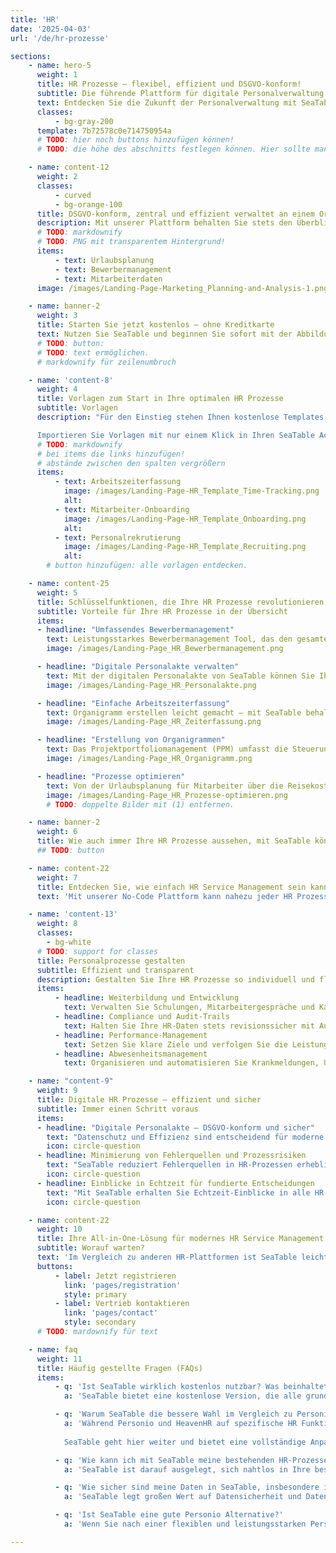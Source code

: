 ```yaml
---
title: 'HR'
date: '2025-04-03'
url: '/de/hr-prozesse'

sections:
    - name: hero-5
      weight: 1
      title: HR Prozesse – flexibel, effizient und DSGVO-konform!
      subtitle: Die führende Plattform für digitale Personalverwaltung
      text: Entdecken Sie die Zukunft der Personalverwaltung mit SeaTable! Optimieren, digitalisieren und automatisieren Sie Ihre HR Prozesse. Gestalten Sie Ihre eigenen Prozesse, ganz ohne Programmierkenntnisse!
      classes:
          - bg-gray-200
      template: 7b72578c0e714750954a
      # TODO: hier noch buttons hinzufügen können!
      # TODO: die höhe des abschnitts festlegen können. Hier sollte man mehr vom template zeigen.

    - name: content-12
      weight: 2
      classes:
          - curved
          - bg-orange-100
      title: DSGVO-konform, zentral und effizient verwaltet an einem Ort.
      description: Mit unserer Plattform behalten Sie stets den Überblick über alle wichtigen Aufgaben und sparen wertvolle Zeit.
      # TODO: markdownify
      # TODO: PNG mit transparentem Hintergrund!
      items:
          - text: Urlaubsplanung
          - text: Bewerbermanagement
          - text: Mitarbeiterdaten
      image: /images/Landing-Page-Marketing_Planning-and-Analysis-1.png

    - name: banner-2
      weight: 3
      title: Starten Sie jetzt kostenlos – ohne Kreditkarte
      text: Nutzen Sie SeaTable und beginnen Sie sofort mit der Abbildung / Optimierung Ihrer HR Prozesse – kostenlos und ohne Kreditkarte. Registrieren Sie sich noch heute und entdecken Sie die einfache Handhabung der Plattform.
      # TODO: button:
      # TODO: text ermöglichen.
      # markdownify für zeilenumbruch

    - name: 'content-8'
      weight: 4
      title: Vorlagen zum Start in Ihre optimalen HR Prozesse
      subtitle: Vorlagen
      description: "Für den Einstieg stehen Ihnen kostenlose Templates speziell für HR Prozesse zur Verfügung, ebenso wie ein kostenloser Online-Kurs, der Sie Schritt für Schritt zur ersten eigenen Base führt. Erleben Sie, wie einfach Sie mit SeaTable die Verwaltung Ihrer Personalprozesse auf das nächste Level bringen!

      Importieren Sie Vorlagen mit nur einem Klick in Ihren SeaTable Account"
      # TODO: markdownify
      # bei items die links hinzufügen!
      # abstände zwischen den spalten vergrößern
      items:
          - text: Arbeitszeiterfassung
            image: /images/Landing-Page-HR_Template_Time-Tracking.png
            alt: 
          - text: Mitarbeiter-Onboarding
            image: /images/Landing-Page-HR_Template_Onboarding.png
            alt: 
          - text: Personalrekrutierung
            image: /images/Landing-Page-HR_Template_Recruiting.png
            alt: 
        # button hinzufügen: alle vorlagen entdecken.

    - name: content-25
      weight: 5
      title: Schlüsselfunktionen, die Ihre HR Prozesse revolutionieren
      subtitle: Vorteile für Ihre HR Prozesse in der Übersicht
      items:
      - headline: "Umfassendes Bewerbermanagement"
        text: Leistungsstarkes Bewerbermanagement Tool, das den gesamten Rekrutierungsprozess abdeckt – von dem Eingang bis zur Absage einer Bewerbung. Optimieren Sie Ihren Recruiting Prozess und verbessern Sie die Candidate Experience.
        image: /images/Landing-Page_HR_Bewerbermanagement.png

      - headline: "Digitale Personalakte verwalten"
        text: Mit der digitalen Personalakte von SeaTable können Sie Ihre Personalakten digitalisieren und sicher speichern. Dank klarer Struktur für die elektronische Personalakte und der Einhaltung der Aufbewahrungsfristen bleiben Sie stets gesetzeskonform.
        image: /images/Landing-Page_HR_Personalakte.png

      - headline: "Einfache Arbeitszeiterfassung"
        text: Organigramm erstellen leicht gemacht – mit SeaTable behalten Sie die Struktur Ihres Unternehmens immer im Blick und können Organigramme schnell und übersichtlich darstellen.
        image: /images/Landing-Page_HR_Zeiterfassung.png

      - headline: "Erstellung von Organigrammen"
        text: Das Projektportfoliomanagement (PPM) umfasst die Steuerung aller Projekte einer Organisation. Projekt Portfolio Management ist datenintensiv und erfordert die Auswertung vieler Projekte.
        image: /images/Landing-Page_HR_Organigramm.png

      - headline: "Prozesse optimieren"
        text: Von der Urlaubsplanung für Mitarbeiter über die Reisekostenabrechnung bis hin zu komplexen Onboarding- und Offboarding Prozessen – SeaTable bietet Ihnen alle Werkzeuge, um Ihre HR Prozesse zu optimieren und Fehler zu minimieren.
        image: /images/Landing-Page_HR_Prozesse-optimieren.png
        # TODO: doppelte Bilder mit (1) entfernen.

    - name: banner-2
      weight: 6
      title: Wie auch immer Ihre HR Prozesse aussehen, mit SeaTable können Sie sie realisieren
      ## TODO: button

    - name: content-22
      weight: 7
      title: Entdecken Sie, wie einfach HR Service Management sein kann!
      text: 'Mit unserer No-Code Plattform kann nahezu jeder HR Prozess in Ihrer Anwendung abgebildet werden.'

    - name: 'content-13'
      weight: 8
      classes:
        - bg-white
      # TODO: support for classes
      title: Personalprozesse gestalten
      subtitle: Effizient und transparent
      description: Gestalten Sie Ihre HR Prozesse so individuell und flexibel, wie Sie es brauchen!
      items:
          - headline: Weiterbildung und Entwicklung
            text: Verwalten Sie Schulungen, Mitarbeitergespräche und Karrierepfade mit leicht anpassbaren Vorlagen und Workflows.
          - headline: Compliance und Audit-Trails
            text: Halten Sie Ihre HR-Daten stets revisionssicher mit Audit-Trails und DSGVO-konformen Workflows.
          - headline: Performance-Management
            text: Setzen Sie klare Ziele und verfolgen Sie die Leistung Ihrer Mitarbeiter mit individuell gestaltbaren Dashboards und Berichten.
          - headline: Abwesenheitsmanagement
            text: Organisieren und automatisieren Sie Krankmeldungen, Urlaubstage und andere Abwesenheiten mit dem integrierten Urlaubsplaner.

    - name: "content-9"
      weight: 9
      title: Digitale HR Prozesse – effizient und sicher
      subtitle: Immer einen Schritt voraus
      items:
      - headline: "Digitale Personalakte – DSGVO-konform und sicher"
        text: "Datenschutz und Effizienz sind entscheidend für moderne HR-Lösungen. SeaTable bietet Ihnen eine sichere, DSGVO-konforme Lösung für Ihre digitale Personalakte. Wählen Sie flexible Hosting-Optionen: eigener Server oder Cloud, je nach Ihren Datenschutzanforderungen. Digitalisieren Sie Personalakten mühelos. Setzen Sie Aufbewahrungsfristen um und gestalten Sie die elektronische Personalakte individuell und übersichtlich."
        icon: circle-question
      - headline: Minimierung von Fehlerquellen und Prozessrisiken
        text: "SeaTable reduziert Fehlerquellen in HR-Prozessen erheblich. Automatisierung und zentrale Dokumentenverwaltung reduzieren manuelle Fehler und Risiken durch falsche Eingaben oder veraltete Infos. Die elektronische Personalakte ist übersichtlich, leicht zu verwalten und rechtssicher. Anders als Excel und viele HR-Tools bietet SeaTable mehr Kontrolle und Sicherheit für sensible Daten. Sie entscheiden, wer was sehen darf, und schützen so vor Missbrauch."
        icon: circle-question
      - headline: Einblicke in Echtzeit für fundierte Entscheidungen
        text: "Mit SeaTable erhalten Sie Echtzeit-Einblicke in alle HR-Daten. Führungskräfte und HR-Teams haben stets Zugriff auf aktuelle Infos für fundierte Entscheidungen. Wichtige Kennzahlen wie Mitarbeiterzufriedenheit, Anwesenheitsraten oder Fortschritte im Onboarding- und Offboarding Prozess lassen sich überwachen. Dank Datenintegration und Visualisierung erkennen Sie Trends frühzeitig und können präventiv handeln."
        icon: circle-question

    - name: content-22
      weight: 10
      title: Ihre All-in-One-Lösung für modernes HR Service Management
      subtitle: Worauf warten?
      text: 'Im Vergleich zu anderen HR-Plattformen ist SeaTable leicht anpassbar und skalierbar. Mit seinen starken Funktionen gestalten Sie Ihre **HR-Prozesse übersichtlich und effizient**. Nutzen Sie z. B. die digitale Personalakte kostenlos in der Basis-Version, um alle Mitarbeiterdaten zentral und sicher zu speichern und jederzeit darauf zuzugreifen. Verabschieden Sie sich mit SeaTable von ineffizienten und fehleranfälligen HR-Prozessen!'
      buttons:
          - label: Jetzt registrieren
            link: 'pages/registration'
            style: primary
          - label: Vertrieb kontaktieren
            link: 'pages/contact'
            style: secondary
      # TODO: mardownify für text

    - name: faq
      weight: 11
      title: Häufig gestellte Fragen (FAQs)
      items:
          - q: 'Ist SeaTable wirklich kostenlos nutzbar? Was beinhaltet die kostenlose Version?'
            a: 'SeaTable bietet eine kostenlose Version, die alle grundlegenden Funktionen abdeckt, die Sie für die Optimierung Ihrer HR-Prozesse benötigen. Sie können die Plattform kostenlos nutzen, ohne eine Kreditkarte angeben zu müssen. Die kostenlose Version ermöglicht es Ihnen, digitale Personalakten zu erstellen, HR-Prozesse zu verwalten, Zeiterfassungssysteme zu nutzen und vieles mehr. Darüber hinaus erhalten Sie Zugriff auf kostenlose Vorlagen speziell für HR, die Ihnen den Einstieg erleichtern. Wenn Sie erweiterte Funktionen und mehr Speicherplatz benötigen, können Sie jederzeit auf eine unserer kostengünstigen Premium-Versionen upgraden.'

          - q: 'Warum SeaTable die bessere Wahl im Vergleich zu Personio und HeavenHR ist?'
            a: 'Während Personio und HeavenHR auf spezifische HR Funktionen spezialisiert sind, überzeugt SeaTable durch seine Flexibilität und Anpassbarkeit. Personio ist bekannt für sein benutzerfreundliches Bewerbermanagement Tool und die Verwaltung von HR Grundfunktionen wie der Urlaubsplanung für Mitarbeiter. HeavenHR punktet mit einem klar strukturierten Onboarding Prozess und einer effizienten Arbeitszeiterfassung. Beide Plattformen haben jedoch Einschränkungen, wenn es um die individuelle Anpassung und die Integration in bestehende Systeme geht.
            
            SeaTable geht hier weiter und bietet eine vollständige Anpassbarkeit, sodass Sie HR Prozesse, wie On- und Offboarding Prozesse, operative Personalarbeit und Reisekostenabrechnungen, individuell gestalten und optimieren können. Mit seiner flexiblen API und zahlreichen Integrationsmöglichkeiten lässt sich SeaTable nahtlos in Ihre bestehenden Arbeitsabläufe integrieren und bietet zudem eine digitale Personalakte Software, die sicher und effizient ist. Im Vergleich zu Personio und HeavenHR hält SeaTable auch mehr Möglichkeiten zur Digitalisierung der Personalakten bereit, um den steigenden Anforderungen an die Human Resources Prozesse gerecht zu werden.'

          - q: 'Wie kann ich mit SeaTable meine bestehenden HR-Prozesse integrieren und optimieren?'
            a: 'SeaTable ist darauf ausgelegt, sich nahtlos in Ihre bestehenden HR-Prozesse und Systeme zu integrieren. Dank der flexiblen API und der umfangreichen Integrationsmöglichkeiten können Sie SeaTable problemlos mit anderen Tools und Plattformen verbinden. Darüber hinaus bietet SeaTable anpassbare Vorlagen und Workflows, mit denen Sie Ihre HR-Prozesse wie Bewerbermanagement, Arbeitszeiterfassung, Onboarding- und Offboarding-Prozesse, Mitarbeiterentwicklung und vieles mehr optimieren können. Mit SeaTable behalten Sie die volle Kontrolle über Ihre HR-Abläufe und können Ihre Prozesse so gestalten, wie es für Ihr Unternehmen am besten passt.'

          - q: 'Wie sicher sind meine Daten in SeaTable, insbesondere in Bezug auf die DSGVO?'
            a: 'SeaTable legt großen Wert auf Datensicherheit und Datenschutz. Die Plattform ist vollständig DSGVO-konform und bietet flexible Hosting- und Deployment-Optionen. Sie können SeaTable in der Cloud oder auf Ihren eigenen Servern betreiben, um die volle Kontrolle über Ihre Daten zu behalten. Alle Daten werden sicher gespeichert und Sie können individuelle Aufbewahrungsfristen für Ihre digitale Personalakte festlegen. Außerdem sorgen rollenbasierte Zugriffskontrollen dafür, dass Ihre Daten immer geschützt sind.'

          - q: 'Ist SeaTable eine gute Personio Alternative?'
            a: 'Wenn Sie nach einer flexiblen und leistungsstarken Personio Alternative suchen, bietet SeaTable die perfekte Lösung. Durch die Möglichkeit, HR Prozesse individuell anzupassen und eine vollständige Übersicht über Ihre HR Prozesse zu erhalten, eignet sich SeaTable sowohl für kleine als auch große Unternehmen. Ob Zeiterfassungssysteme, digitale Personalakte oder die Möglichkeit, ein Organigramm zu erstellen – SeaTable liefert Ihnen eine umfassende Plattform zur Optimierung Ihrer Personalprozesse!'

---
```

